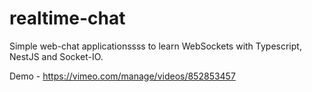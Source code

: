 # realtime-chat
Simple web-chat applicationssss to learn WebSockets with Typescript, NestJS and Socket-IO.

Demo - https://vimeo.com/manage/videos/852853457
